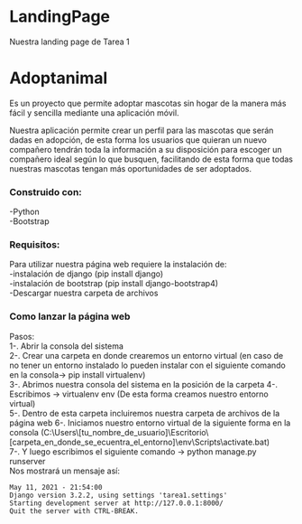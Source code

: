 # LandingPage
Nuestra landing page de Tarea 1
<h1> Adoptanimal </h1>
Es un proyecto que permite
adoptar mascotas sin hogar de la manera más
fácil y sencilla mediante una aplicación móvil.

Nuestra aplicación permite crear un perfil para las
mascotas que serán dadas en adopción, de esta
forma los usuarios que quieran un nuevo
compañero tendrán toda la información a su
disposición para escoger un compañero ideal
según lo que busquen, facilitando de esta forma
que todas nuestras mascotas tengan más
oportunidades de ser adoptados. 

<h3> Construido con: </h3>
-Python <br />
-Bootstrap

<h3> Requisitos: </h3>
Para utilizar nuestra página web requiere la instalación de:<br />
-instalación de django (pip install django)<br />
-instalación de bootstrap (pip install django-bootstrap4)<br />
-Descargar nuestra carpeta de archivos<br />

<h3> Como lanzar la página web </h3>
Pasos:<br />
1-. Abrir la consola del sistema<br />
2-. Crear una carpeta en donde crearemos un entorno virtual (en caso de no tener un entorno instalado lo pueden instalar con el siguiente comando en la consola-> pip install virtualenv)<br />
3-. Abrimos nuestra consola del sistema en la posición de la carpeta
4-. Escribimos -> virtualenv env (De esta forma creamos nuestro entorno virtual)<br />
5-. Dentro de esta carpeta incluiremos nuestra carpeta de archivos de la página web
6-. Iniciamos nuestro entorno virtual de la siguiente forma en la consola (C:\Users\[tu_nombre_de_usuario]\Escritorio\[carpeta_en_donde_se_ecuentra_el_entorno]\env\Scripts\activate.bat)<br />
7-. Y luego escribimos el siguiente comando -> python manage.py runserver<br />
Nos mostrará un mensaje así:<br />

```System check identified no issues (0 silenced).
May 11, 2021 - 21:54:00
Django version 3.2.2, using settings 'tarea1.settings'
Starting development server at http://127.0.0.1:8000/
Quit the server with CTRL-BREAK.







